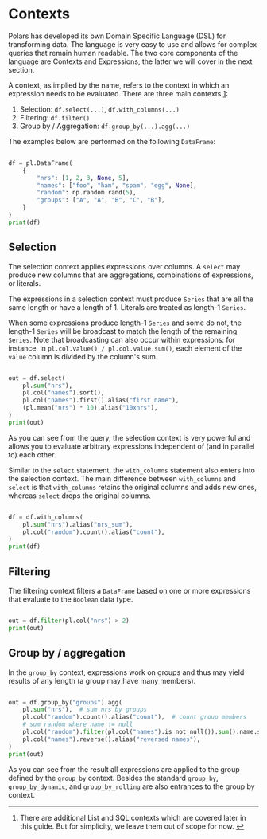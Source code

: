 # Contexts


Polars has developed its own Domain Specific Language (DSL) for transforming data. The language is very easy to use and allows for complex queries that remain human readable. The two core components of the language are Contexts and Expressions, the latter we will cover in the next section.


A context, as implied by the name, refers to the context in which an expression needs to be evaluated. There are three main contexts [1](#fn:1):


1. Selection: `df.select(...)`, `df.with_columns(...)`
2. Filtering: `df.filter()`
3. Group by / Aggregation: `df.group_by(...).agg(...)`


The examples below are performed on the following `DataFrame`:





 

```python

df = pl.DataFrame(
    {
        "nrs": [1, 2, 3, None, 5],
        "names": ["foo", "ham", "spam", "egg", None],
        "random": np.random.rand(5),
        "groups": ["A", "A", "B", "C", "B"],
    }
)
print(df)

```





 











## Selection


The selection context applies expressions over columns. A `select` may produce new columns that are aggregations, combinations of expressions, or literals.


The expressions in a selection context must produce `Series` that are all the same length or have a length of 1. Literals are treated as length-1 `Series`.


When some expressions produce length-1 `Series` and some do not, the length-1 `Series` will be broadcast to match the length of the remaining `Series`.
Note that broadcasting can also occur within expressions: for instance, in `pl.col.value() / pl.col.value.sum()`, each element of the `value` column is divided by the column's sum.





 

```python

out = df.select(
    pl.sum("nrs"),
    pl.col("names").sort(),
    pl.col("names").first().alias("first name"),
    (pl.mean("nrs") * 10).alias("10xnrs"),
)
print(out)

```





 











As you can see from the query, the selection context is very powerful and allows you to evaluate arbitrary expressions independent of (and in parallel to) each other.


Similar to the `select` statement, the `with_columns` statement also enters into the selection context. The main difference between `with_columns` and `select` is that `with_columns` retains the original columns and adds new ones, whereas `select` drops the original columns.





 

```python

df = df.with_columns(
    pl.sum("nrs").alias("nrs_sum"),
    pl.col("random").count().alias("count"),
)
print(df)

```





 











## Filtering


The filtering context filters a `DataFrame` based on one or more expressions that evaluate to the `Boolean` data type.





 

```python

out = df.filter(pl.col("nrs") > 2)
print(out)

```





 











## Group by / aggregation


In the `group_by` context, expressions work on groups and thus may yield results of any length (a group may have many members).





 

```python

out = df.group_by("groups").agg(
    pl.sum("nrs"),  # sum nrs by groups
    pl.col("random").count().alias("count"),  # count group members
    # sum random where name != null
    pl.col("random").filter(pl.col("names").is_not_null()).sum().name.suffix("_sum"),
    pl.col("names").reverse().alias("reversed names"),
)
print(out)

```





 











As you can see from the result all expressions are applied to the group defined by the `group_by` context. Besides the standard `group_by`, `group_by_dynamic`, and `group_by_rolling` are also entrances to the group by context.





---


1. There are additional List and SQL contexts which are covered later in this guide. But for simplicity, we leave them out of scope for now. [↩](#fnref:1 "Jump back to footnote 1 in the text")